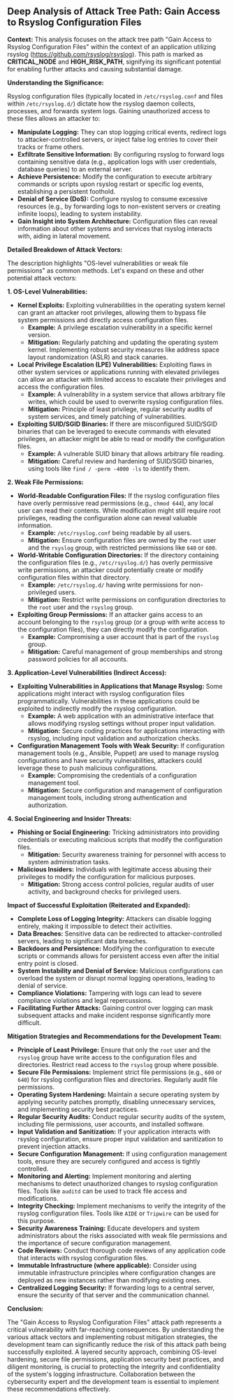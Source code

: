 ## Deep Analysis of Attack Tree Path: Gain Access to Rsyslog Configuration Files

**Context:** This analysis focuses on the attack tree path "Gain Access to Rsyslog Configuration Files" within the context of an application utilizing rsyslog (https://github.com/rsyslog/rsyslog). This path is marked as **CRITICAL_NODE** and **HIGH_RISK_PATH**, signifying its significant potential for enabling further attacks and causing substantial damage.

**Understanding the Significance:**

Rsyslog configuration files (typically located in `/etc/rsyslog.conf` and files within `/etc/rsyslog.d/`) dictate how the rsyslog daemon collects, processes, and forwards system logs. Gaining unauthorized access to these files allows an attacker to:

* **Manipulate Logging:**  They can stop logging critical events, redirect logs to attacker-controlled servers, or inject false log entries to cover their tracks or frame others.
* **Exfiltrate Sensitive Information:** By configuring rsyslog to forward logs containing sensitive data (e.g., application logs with user credentials, database queries) to an external server.
* **Achieve Persistence:**  Modify the configuration to execute arbitrary commands or scripts upon rsyslog restart or specific log events, establishing a persistent foothold.
* **Denial of Service (DoS):**  Configure rsyslog to consume excessive resources (e.g., by forwarding logs to non-existent servers or creating infinite loops), leading to system instability.
* **Gain Insight into System Architecture:**  Configuration files can reveal information about other systems and services that rsyslog interacts with, aiding in lateral movement.

**Detailed Breakdown of Attack Vectors:**

The description highlights "OS-level vulnerabilities or weak file permissions" as common methods. Let's expand on these and other potential attack vectors:

**1. OS-Level Vulnerabilities:**

* **Kernel Exploits:**  Exploiting vulnerabilities in the operating system kernel can grant an attacker root privileges, allowing them to bypass file system permissions and directly access configuration files.
    * **Example:** A privilege escalation vulnerability in a specific kernel version.
    * **Mitigation:**  Regularly patching and updating the operating system kernel. Implementing robust security measures like address space layout randomization (ASLR) and stack canaries.
* **Local Privilege Escalation (LPE) Vulnerabilities:**  Exploiting flaws in other system services or applications running with elevated privileges can allow an attacker with limited access to escalate their privileges and access the configuration files.
    * **Example:** A vulnerability in a system service that allows arbitrary file writes, which could be used to overwrite rsyslog configuration files.
    * **Mitigation:**  Principle of least privilege, regular security audits of system services, and timely patching of vulnerabilities.
* **Exploiting SUID/SGID Binaries:**  If there are misconfigured SUID/SGID binaries that can be leveraged to execute commands with elevated privileges, an attacker might be able to read or modify the configuration files.
    * **Example:** A vulnerable SUID binary that allows arbitrary file reading.
    * **Mitigation:**  Careful review and hardening of SUID/SGID binaries, using tools like `find / -perm -4000 -ls` to identify them.

**2. Weak File Permissions:**

* **World-Readable Configuration Files:** If the rsyslog configuration files have overly permissive read permissions (e.g., `chmod 644`), any local user can read their contents. While modification might still require root privileges, reading the configuration alone can reveal valuable information.
    * **Example:**  `/etc/rsyslog.conf` being readable by all users.
    * **Mitigation:**  Ensure configuration files are owned by the `root` user and the `rsyslog` group, with restricted permissions like `640` or `600`.
* **World-Writable Configuration Directories:** If the directory containing the configuration files (e.g., `/etc/rsyslog.d/`) has overly permissive write permissions, an attacker could potentially create or modify configuration files within that directory.
    * **Example:** `/etc/rsyslog.d/` having write permissions for non-privileged users.
    * **Mitigation:**  Restrict write permissions on configuration directories to the `root` user and the `rsyslog` group.
* **Exploiting Group Permissions:** If an attacker gains access to an account belonging to the `rsyslog` group (or a group with write access to the configuration files), they can directly modify the configuration.
    * **Example:**  Compromising a user account that is part of the `rsyslog` group.
    * **Mitigation:**  Careful management of group memberships and strong password policies for all accounts.

**3. Application-Level Vulnerabilities (Indirect Access):**

* **Exploiting Vulnerabilities in Applications that Manage Rsyslog:**  Some applications might interact with rsyslog configuration files programmatically. Vulnerabilities in these applications could be exploited to indirectly modify the rsyslog configuration.
    * **Example:** A web application with an administrative interface that allows modifying rsyslog settings without proper input validation.
    * **Mitigation:**  Secure coding practices for applications interacting with rsyslog, including input validation and authorization checks.
* **Configuration Management Tools with Weak Security:** If configuration management tools (e.g., Ansible, Puppet) are used to manage rsyslog configurations and have security vulnerabilities, attackers could leverage these to push malicious configurations.
    * **Example:**  Compromising the credentials of a configuration management tool.
    * **Mitigation:**  Secure configuration and management of configuration management tools, including strong authentication and authorization.

**4. Social Engineering and Insider Threats:**

* **Phishing or Social Engineering:** Tricking administrators into providing credentials or executing malicious scripts that modify the configuration files.
    * **Mitigation:**  Security awareness training for personnel with access to system administration tasks.
* **Malicious Insiders:**  Individuals with legitimate access abusing their privileges to modify the configuration for malicious purposes.
    * **Mitigation:**  Strong access control policies, regular audits of user activity, and background checks for privileged users.

**Impact of Successful Exploitation (Reiterated and Expanded):**

* **Complete Loss of Logging Integrity:**  Attackers can disable logging entirely, making it impossible to detect their activities.
* **Data Breaches:**  Sensitive data can be redirected to attacker-controlled servers, leading to significant data breaches.
* **Backdoors and Persistence:**  Modifying the configuration to execute scripts or commands allows for persistent access even after the initial entry point is closed.
* **System Instability and Denial of Service:**  Malicious configurations can overload the system or disrupt normal logging operations, leading to denial of service.
* **Compliance Violations:**  Tampering with logs can lead to severe compliance violations and legal repercussions.
* **Facilitating Further Attacks:**  Gaining control over logging can mask subsequent attacks and make incident response significantly more difficult.

**Mitigation Strategies and Recommendations for the Development Team:**

* **Principle of Least Privilege:**  Ensure that only the `root` user and the `rsyslog` group have write access to the configuration files and directories. Restrict read access to the `rsyslog` group where possible.
* **Secure File Permissions:**  Implement strict file permissions (e.g., `600` or `640`) for rsyslog configuration files and directories. Regularly audit file permissions.
* **Operating System Hardening:**  Maintain a secure operating system by applying security patches promptly, disabling unnecessary services, and implementing security best practices.
* **Regular Security Audits:**  Conduct regular security audits of the system, including file permissions, user accounts, and installed software.
* **Input Validation and Sanitization:** If your application interacts with rsyslog configuration, ensure proper input validation and sanitization to prevent injection attacks.
* **Secure Configuration Management:**  If using configuration management tools, ensure they are securely configured and access is tightly controlled.
* **Monitoring and Alerting:** Implement monitoring and alerting mechanisms to detect unauthorized changes to rsyslog configuration files. Tools like `auditd` can be used to track file access and modifications.
* **Integrity Checking:**  Implement mechanisms to verify the integrity of the rsyslog configuration files. Tools like `AIDE` or `Tripwire` can be used for this purpose.
* **Security Awareness Training:**  Educate developers and system administrators about the risks associated with weak file permissions and the importance of secure configuration management.
* **Code Reviews:**  Conduct thorough code reviews of any application code that interacts with rsyslog configuration files.
* **Immutable Infrastructure (where applicable):**  Consider using immutable infrastructure principles where configuration changes are deployed as new instances rather than modifying existing ones.
* **Centralized Logging Security:**  If forwarding logs to a central server, ensure the security of that server and the communication channel.

**Conclusion:**

The "Gain Access to Rsyslog Configuration Files" attack path represents a critical vulnerability with far-reaching consequences. By understanding the various attack vectors and implementing robust mitigation strategies, the development team can significantly reduce the risk of this attack path being successfully exploited. A layered security approach, combining OS-level hardening, secure file permissions, application security best practices, and diligent monitoring, is crucial to protecting the integrity and confidentiality of the system's logging infrastructure. Collaboration between the cybersecurity expert and the development team is essential to implement these recommendations effectively.
